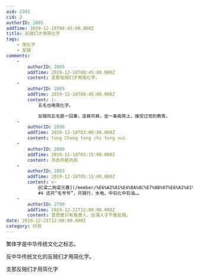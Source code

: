 ```yaml
---
aid: 2301
cid: 2
authorID: 2805
addTime: 2019-12-18T00:45:00.000Z
title: 反贼们才用简化字
tags:
    - 简化字
    - 反贼
comments:
    -
        authorID: 2805
        addTime: 2019-12-18T00:45:00.000Z
        content: 支那反贼们才用简化字。
    -
        authorID: 2805
        addTime: 2019-12-18T00:45:00.000Z
        content: |-
            五毛也用简化字。

            反贼同五毛是一回事，连裤共裤，坐一条板凳上，接受过党的教育。
    -
        authorID: 2806
        addTime: 2019-12-18T03:00:00.000Z
        content: tung Chang tung chi tung sui
    -
        authorID: 2806
        addTime: 2019-12-18T03:15:00.000Z
        content: 共衣共鞋共厕
    -
        authorID: 2805
        addTime: 2019-12-18T05:15:00.000Z
        content: >-
            @[梁二狗梁元春](/member/%E6%A2%81%E4%BA%8C%E7%8B%97%E6%A2%81%E5%85%83%E6%98%A5)
            #4 还共“毛爷爷”，共银行，水电，中石化中石油…。
    -
        authorID: 2790
        addTime: 2019-12-21T12:00:00.000Z
        content: 意思是只有香港人，台湾人才不是反贼。
date: 2019-12-21T12:00:00.000Z
category: 时政
---
```


繁体字是中华传统文化之标志。

反中华传统文化的反贼们才用简化字。

支那反贼们才用简化字
